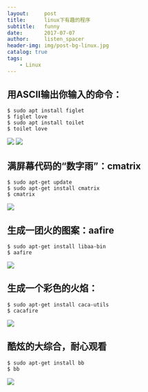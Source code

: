 ```yaml
---
layout:     post
title:      linux下有趣的程序
subtitle:   funny
date:       2017-07-07
author:     listen_spacer
header-img: img/post-bg-linux.jpg
catalog: true
tags:
    - Linux
---
```


## 用ASCII输出你输入的命令：    
```
$ sudo apt install figlet
$ figlet love
$ sudo apt install toilet 
$ toilet love
```
![](https://i.imgur.com/Pu02UCM.png)
![](https://i.imgur.com/7czsQ2V.png)

## 满屏幕代码的“数字雨”：cmatrix
```
$ sudo apt-get update
$ sudo apt-get install cmatrix
$ cmatrix
```
![](https://i.imgur.com/ZDMELRp.png)

## 生成一团火的图案：aafire
```
$ sudo apt-get install libaa-bin
$ aafire
```
![](https://i.imgur.com/qzp9Q47.png)

## 生成一个彩色的火焰：
```
$ sudo apt-get install caca-utils
$ cacafire
``` 
![](https://i.imgur.com/ZqaO25q.png)

## 酷炫的大综合，耐心观看
```
$ sudo apt-get install bb
$ bb
```
![](https://i.imgur.com/YZ3RXob.png)